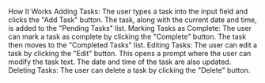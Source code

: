 How It Works
Adding Tasks: The user types a task into the input field and clicks the "Add Task" button. The task, along with the current date and time, is added to the "Pending Tasks" list.
Marking Tasks as Complete: The user can mark a task as complete by clicking the "Complete" button. The task then moves to the "Completed Tasks" list.
Editing Tasks: The user can edit a task by clicking the "Edit" button. This opens a prompt where the user can modify the task text. The date and time of the task are also updated.
Deleting Tasks: The user can delete a task by clicking the "Delete" button.
